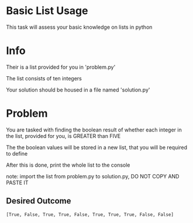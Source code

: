 # Basic List Usage
This task will assess your basic knowledge on lists in python

# Info

Their is a list provided for you in 'problem.py'

The list consists of ten integers

Your solution should be housed in a file named 'solution.py'

# Problem

You are tasked with finding the boolean result of whether each integer in the list, provided for you, is GREATER than FIVE

The the boolean values will be stored in a new list, that you will be required to define

After this is done, print the whole list to the console

note: import the list from problem.py to solution.py, DO NOT COPY AND PASTE IT 

## Desired Outcome

    [True, False, True, True, False, True, True, True, False, False]
